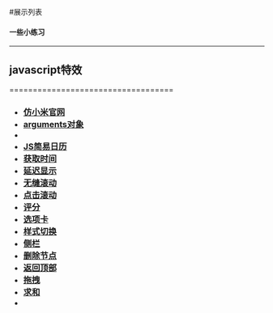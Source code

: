 #展示列表
<h4>一些小练习</h4><hr/>
<h2>javascript特效</h2>
===================================
<h3>
<ul>
  <li><a href="http://misliu.github.io/web/xiaomi/index.html">仿小米官网</a></li>
  <li><a href="http://misliu.github.io/web/coding/arguments.html">arguments对象</li>
  <li><a href=""></a></li>
	<li><a href="http://misliu.github.io/web/coding/calendar.html">JS简易日历</a></li>
	<li><a href="http://misliu.github.io/web/coding/clock.html">获取时间</a></li>
	<li><a href="http://misliu.github.io/web/coding/delay.html">延迟显示</a></li>
	<li><a href="http://misliu.github.io/web/coding/marquee.html">无缝滚动</a></li>
	<li><a href="http://misliu.github.io/web/coding/marquee1.html">点击滚动</a></li>
	<li><a href="http://misliu.github.io/web/coding/score.html">评分</a></li>
	<li><a href="http://misliu.github.io/web/coding/tab.html">选项卡</a></li>
	<li><a href="http://misliu.github.io/web/coding/toggleCss.html">样式切换</a></li>
	<li><a href="http://misliu.github.io/web/coding/%E4%BE%A7%E8%BE%B9%E6%A0%8F.html">侧栏</a></li>
	<li><a href="http://misliu.github.io/web/coding/%E5%85%A8%E9%80%89%E4%B8%8E%E5%88%A0%E9%99%A4.html">删除节点</a></li>
	<li><a href="http://misliu.github.io/web/coding/%E5%9B%9E%E5%88%B0%E9%A1%B6%E9%83%A8.html">返回顶部</a></li>
	<li><a href="http://misliu.github.io/web/coding/%E6%8B%96%E6%8B%BD.html">拖拽</a></li>
	<li><a href="http://misliu.github.io/web/coding/%E6%B1%82%E5%92%8C.html">求和</a></li>
	<li><a href="http://misliu.github.io/web/coding/%E9%9F%B3%E4%B9%90%E5%88%97%E8%A1%A8%E4%B8%8E%E9%98%BB%E6%AD%A2%E4%BA%8B%E4%BB%B6%E5%86%92%E6%B3%A1.html"></a></li>
<ul>  
</h3>
